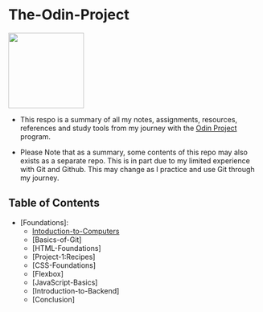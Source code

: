 # The-Odin-Project

<img src="https://cdn.statically.io/gh/TheOdinProject/curriculum/5f37d43908ef92499e95a9b90fc3cc291a95014c/html_css/project-sign-up-form/odin-lined.png" width=150>

- This respo is a summary of all my notes, assignments, resources, references and study tools from my journey with the [Odin Project](https://www.theodinproject.com/) program.

- Please Note that as a summary, some contents of this repo may also exists as a separate repo. This is in part due to my limited experience with Git and Github. This may change as I practice and use Git through my journey. 

## Table of Contents 
- [Foundations]:
    * [Intoduction-to-Computers](https://github.com/Its-Jin/The-Odin-Project/tree/main/Introduction-to-Computers)
    * [Basics-of-Git]
    * [HTML-Foundations]
    * [Project-1:Recipes] 
    * [CSS-Foundations]
    * [Flexbox]
    * [JavaScript-Basics]
    * [Introduction-to-Backend]
    * [Conclusion]




